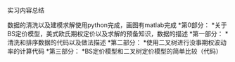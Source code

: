 实习内容总结

数据的清洗以及建模求解使用python完成，画图有matlab完成
    *第0部分：
    *关于BS定价模型，美式欧氏期权定价以及求解的预备知识，数据的描述
    *第一部分：
    *清洗和排序数据的代码以及做法描述
    *第二部分：
    *使用二叉树进行没事期权波动率的计算代码
    *第三部分：
    *BS定价模型和二叉树定价模型的简单比较（代码）

